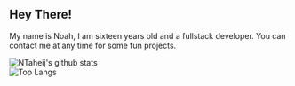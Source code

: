 ## Hey There!

My name is Noah, I am sixteen years old and a fullstack developer. You can contact me at any time for some fun projects.

![NTaheij's github stats](https://github-readme-stats.vercel.app/api?username=ntaheij&count_private=true&show_icons=true&theme=dark&hide_title=true&include_all_commits=true)
<br />
![Top Langs](https://github-readme-stats.vercel.app/api/top-langs/?username=ntaheij&theme=dark&layout=compact)

